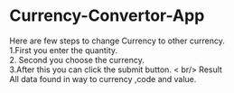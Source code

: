 # Currency-Convertor-App

Here are few steps to change Currency to other currency.
<br/>
   1.First you enter the quantity.
   <br/>
   2. Second you choose the currency.
   <br/>
   3.After this you can click the submit button.
  < br/>
 Result
      <br/>
      All data found in way to currency ,code and value.
